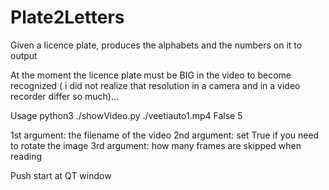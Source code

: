 # Plate2Letters
Given a licence plate, produces the alphabets and the numbers on it to output

At the moment the licence plate must be BIG in the video to become recognized
( i did not realize that resolution in a camera and in a video recorder differ so much)...

Usage
python3 ./showVideo.py ./veetiauto1.mp4 False 5

1st argument: the filename of the video
2nd argument: set True if you need to rotate the image
3rd argument: how many frames are skipped when reading

Push start at QT window




